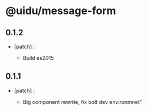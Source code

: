 # @uidu/message-form

## 0.1.2
- [patch] :

  - Build es2015

## 0.1.1
- [patch] :

  - Big component rewrite, fix bolt dev environmnet"
